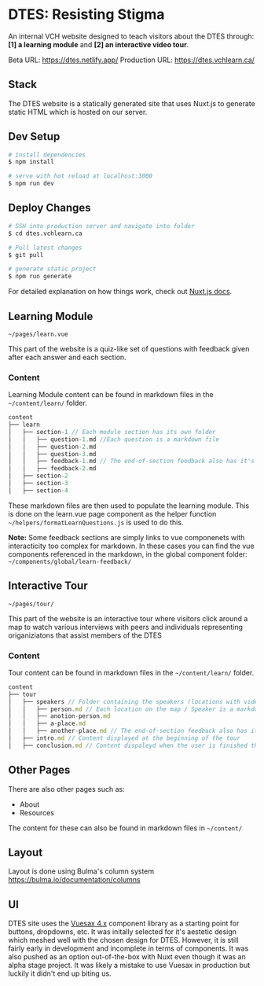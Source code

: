 # DTES: Resisting Stigma

An internal VCH website designed to teach visitors about the DTES through: 
**[1] a learning module** and 
**[2] an interactive video tour**.

Beta URL: https://dtes.netlify.app/
Production URL: https://dtes.vchlearn.ca/

## Stack
The DTES website is a statically generated site that uses Nuxt.js to generate static HTML which is hosted on our server.  


## Dev Setup

```bash
# install dependencies
$ npm install

# serve with hot reload at localhost:3000
$ npm run dev

```

## Deploy Changes

```bash
# SSH into production server and navigate into folder
$ cd dtes.vchlearn.ca

# Pull latest changes
$ git pull

# generate static project
$ npm run generate

```

For detailed explanation on how things work, check out [Nuxt.js docs](https://nuxtjs.org).

## Learning Module
`~/pages/learn.vue`

This part of the website is a quiz-like set of questions with feedback given after each answer and each section.

### Content
Learning Module content can be found in markdown files in the `~/content/learn/` folder.
```js
content
├── learn
│   ├── section-1 // Each module section has its own folder
│   │   ├── question-1.md //Each question is a markdown file
│   │   ├── question-2.md
│   │   ├── question-3.md
│   │   ├── feedback-1.md // The end-of-section feedback also has it's own file
│   │   ├── feedback-2.md
│   ├── section-2
│   ├── section-3
│   ├── section-4
```

These markdown files are then used to populate the learning module.  This is done on the learn.vue page component as the helper function `~/helpers/formatLearnQuestions.js` is used to do this.

**Note:** Some feedback sections are simply links to vue componenets with interacticity too complex for markdown.  In these cases you can find the vue components referenced in the markdown, in the global component folder: `~/components/global/learn-feedback/`

## Interactive Tour
`~/pages/tour/`

This part of the website is an interactive tour where visitors click around a map to watch various interviews with peers and individuals representing origaniziatons that assist members of the DTES

### Content
Tour content can be found in markdown files in the `~/content/learn/` folder.
```js
content
├── tour
│   ├── speakers // Folder containing the speakers (locations with videos)
│   │   ├── person.md // Each location on the map / Speaker is a markdown file
│   │   ├── anotion-person.md
│   │   ├── a-place.md
│   │   ├── another-place.md // The end-of-section feedback also has it's own file
│   ├── intro.md // Content displayed at the beginning of the tour
│   ├── conclusion.md // Content dispaleyd when the user is finished the tour
```

## Other Pages

There are also other pages such as:
- About
- Resources

The content for these can also be found in markdown files in `~/content/`

## Layout
Layout is done using Bulma's column system
https://bulma.io/documentation/columns

## UI
DTES site uses the [Vuesax 4.x](https://vuesax.com/) component library as a starting point for buttons, dropdowns, etc.  It was initally selected for it's aestetic design which meshed well with the chosen design for DTES.  However, it is still fairly early in development and incomplete in terms of components.  It was also pushed as an option out-of-the-box with Nuxt even though it was an alpha stage project.  It was likely a mistake to use Vuesax in production but luckily it didn't end up biting us.